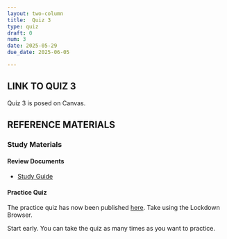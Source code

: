 ```yaml
---
layout: two-column
title:  Quiz 3
type: quiz
draft: 0
num: 3
date: 2025-05-29
due_date: 2025-06-05

---
```


## LINK TO QUIZ 3
Quiz 3 is posed on Canvas.

## REFERENCE MATERIALS

### Study Materials

#### Review Documents
* <a href="https://docs.google.com/document/d/1PUYFJvgf1xq5IxPKTUqyv0830RWn41I6_M4RL4qF90Q/edit?usp=sharing" target="_blank">Study Guide</a>

#### Practice Quiz
The practice quiz has now been published <a href="https://canvas.northwestern.edu/courses/188296/quizzes" target="_blank">here</a>. Take using the Lockdown Browser.

Start early. You can take the quiz as many times as you want to practice.

